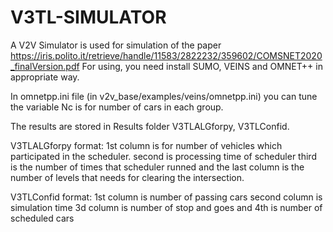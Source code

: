 # V3TL-SIMULATOR
A V2V Simulator is used for simulation of the paper https://iris.polito.it/retrieve/handle/11583/2822232/359602/COMSNET2020_finalVersion.pdf
For using, you need install SUMO, VEINS and OMNET++ in appropriate way.

In omnetpp.ini file (in v2v_base/examples/veins/omnetpp.ini) you can tune the variable Nc is for number of cars in each group.

The results are stored in Results folder V3TLALGforpy, V3TLConfid.

V3TLALGforpy format: 1st column is for number of vehicles which participated in the scheduler. second is processing time of scheduler third is the number of times that scheduler runned and the last column is the number of levels that needs for clearing the intersection.

V3TLConfid format: 1st column is number of passing cars second column is simulation time 3d column is number of stop and goes and 4th is number of scheduled cars

